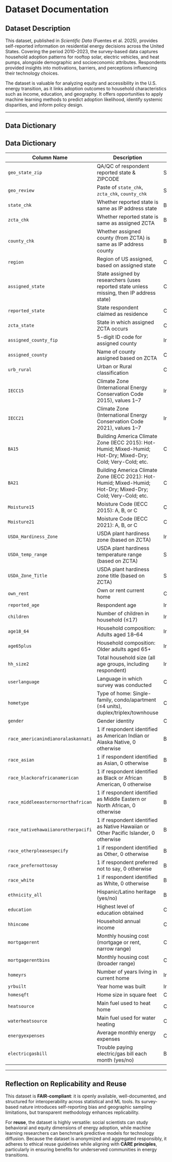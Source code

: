 # Dataset Documentation  

## Dataset Description  
This dataset, published in *Scientific Data* (Fuentes et al. 2025), provides self-reported information on residential energy decisions across the United States. Covering the period 2010–2023, the survey-based data captures household adoption patterns for rooftop solar, electric vehicles, and heat pumps, alongside demographic and socioeconomic attributes. Respondents provided insights into motivations, barriers, and perceptions influencing their technology choices.  

The dataset is valuable for analyzing equity and accessibility in the U.S. energy transition, as it links adoption outcomes to household characteristics such as income, education, and geography. It offers opportunities to apply machine learning methods to predict adoption likelihood, identify systemic disparities, and inform policy design.  

---

## Data Dictionary  

## Data Dictionary  

| Column Name                        | Description                                                                                                   | Type        |
|------------------------------------|---------------------------------------------------------------------------------------------------------------|-------------|
| `geo_state_zip`                    | QA/QC of respondent reported state & ZIPCODE                                                                  | String      |
| `geo_review`                       | Paste of `state_chk`, `zcta_chk`, `county_chk`                                                                | String      |
| `state_chk`                        | Whether reported state is same as IP address state                                                            | Binary      |
| `zcta_chk`                         | Whether reported state is same as assigned ZCTA                                                               | Binary      |
| `county_chk`                       | Whether assigned county (from ZCTA) is same as IP address county                                               | Binary      |
| `region`                           | Region of US assigned, based on assigned state                                                                | Categorical |
| `assigned_state`                   | State assigned by researchers (uses reported state unless missing, then IP address state)                      | Categorical |
| `reported_state`                   | State respondent claimed as residence                                                                         | Categorical |
| `zcta_state`                       | State in which assigned ZCTA occurs                                                                           | Categorical |
| `assigned_county_fip`              | 5-digit ID code for assigned county                                                                           | Integer     |
| `assigned_county`                  | Name of county assigned based on ZCTA                                                                         | Categorical |
| `urb_rural`                        | Urban or Rural classification                                                                                 | Categorical |
| `IECC15`                           | Climate Zone (International Energy Conservation Code 2015), values 1–7                                        | Integer     |
| `IECC21`                           | Climate Zone (International Energy Conservation Code 2021), values 1–7                                        | Integer     |
| `BA15`                             | Building America Climate Zone (IECC 2015): Hot-Humid; Mixed-Humid; Hot-Dry; Mixed-Dry; Cold; Very-Cold; etc.   | Categorical |
| `BA21`                             | Building America Climate Zone (IECC 2021): Hot-Humid; Mixed-Humid; Hot-Dry; Mixed-Dry; Cold; Very-Cold; etc.   | Categorical |
| `Moisture15`                       | Moisture Code (IECC 2015): A, B, or C                                                                         | Categorical |
| `Moisture21`                       | Moisture Code (IECC 2021): A, B, or C                                                                         | Categorical |
| `USDA_Hardiness_Zone`              | USDA plant hardiness zone (based on ZCTA)                                                                     | Integer     |
| `USDA_temp_range`                  | USDA plant hardiness temperature range (based on ZCTA)                                                        | String      |
| `USDA_Zone_Title`                  | USDA plant hardiness zone title (based on ZCTA)                                                               | String      |
| `own_rent`                         | Own or rent current home                                                                                      | Categorical |
| `reported_age`                     | Respondent age                                                                                                | Integer     |
| `children`                         | Number of children in household (≤17)                                                                         | Integer     |
| `age18_64`                         | Household composition: Adults aged 18–64                                                                      | Integer     |
| `age65plus`                        | Household composition: Older adults aged 65+                                                                  | Integer     |
| `hh_size2`                         | Total household size (all age groups, including respondent)                                                    | Integer     |
| `userlanguage`                     | Language in which survey was conducted                                                                         | Categorical |
| `hometype`                         | Type of home: Single-family, condo/apartment (≤4 units), duplex/triplex/townhouse                              | Categorical |
| `gender`                           | Gender identity                                                                                               | Categorical |
| `race_americanindianoralaskannati` | 1 if respondent identified as American Indian or Alaska Native, 0 otherwise                                   | Binary      |
| `race_asian`                       | 1 if respondent identified as Asian, 0 otherwise                                                              | Binary      |
| `race_blackorafricanamerican`      | 1 if respondent identified as Black or African American, 0 otherwise                                          | Binary      |
| `race_middleeasternornorthafrican` | 1 if respondent identified as Middle Eastern or North African, 0 otherwise                                    | Binary      |
| `race_nativehawaiianorotherpacifi` | 1 if respondent identified as Native Hawaiian or Other Pacific Islander, 0 otherwise                          | Binary      |
| `race_otherpleasespecify`          | 1 if respondent identified as Other, 0 otherwise                                                              | Binary      |
| `race_prefernottosay`              | 1 if respondent preferred not to say, 0 otherwise                                                             | Binary      |
| `race_white`                       | 1 if respondent identified as White, 0 otherwise                                                              | Binary      |
| `ethnicity_all`                    | Hispanic/Latino heritage (yes/no)                                                                              | Binary      |
| `education`                        | Highest level of education obtained                                                                            | Categorical |
| `hhincome`                         | Household annual income                                                                                       | Continuous  |
| `mortgagerent`                     | Monthly housing cost (mortgage or rent, narrow range)                                                         | Continuous  |
| `mortgagerentbins`                 | Monthly housing cost (broader range)                                                                          | Categorical |
| `homeyrs`                          | Number of years living in current home                                                                        | Integer     |
| `yrbuilt`                          | Year home was built                                                                                           | Integer     |
| `homesqft`                         | Home size in square feet                                                                                      | Continuous  |
| `heatsource`                       | Main fuel used to heat home                                                                                   | Categorical |
| `waterheatsource`                  | Main fuel used for water heating                                                                              | Categorical |
| `energyexpenses`                   | Average monthly energy expenses                                                                               | Continuous  |
| `electricgasbill`                  | Trouble paying electric/gas bill each month (yes/no)                                                          | Binary      |


---

## Reflection on Replicability and Reuse  

This dataset is **FAIR-compliant**: it is openly available, well-documented, and structured for interoperability across statistical and ML tools. Its survey-based nature introduces self-reporting bias and geographic sampling limitations, but transparent methodology enhances replicability.  

For **reuse**, the dataset is highly versatile: social scientists can study behavioral and equity dimensions of energy adoption, while machine learning researchers can benchmark predictive models for technology diffusion. Because the dataset is anonymized and aggregated responsibly, it adheres to ethical reuse guidelines while aligning with **CARE principles**, particularly in ensuring benefits for underserved communities in energy transitions.  
